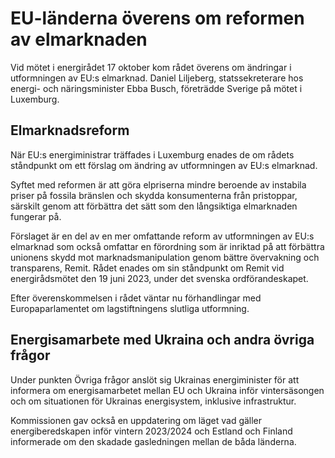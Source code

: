 # EU-länderna överens om reformen av elmarknaden

Vid mötet i energirådet 17 oktober kom rådet överens om ändringar i utformningen av EU:s elmarknad. Daniel Liljeberg, statssekreterare hos energi- och näringsminister Ebba Busch, företrädde Sverige på mötet i Luxemburg.

## Elmarknadsreform

När EU:s energiministrar träffades i Luxemburg enades de om rådets ståndpunkt om ett förslag om ändring av utformningen av EU:s elmarknad.

Syftet med reformen är att göra elpriserna mindre beroende av instabila priser på fossila bränslen och skydda konsumenterna från pristoppar, särskilt genom att förbättra det sätt som den långsiktiga elmarknaden fungerar på.

Förslaget är en del av en mer omfattande reform av utformningen av EU:s elmarknad som också omfattar en förordning som är inriktad på att förbättra unionens skydd mot marknadsmanipulation genom bättre övervakning och transparens, Remit. Rådet enades om sin ståndpunkt om Remit vid energirådsmötet den 19 juni 2023, under det svenska ordförandeskapet.

Efter överenskommelsen i rådet väntar nu förhandlingar med Europaparlamentet om lagstiftningens slutliga utformning.

## Energisamarbete med Ukraina och andra övriga frågor

Under punkten Övriga frågor anslöt sig Ukrainas energiminister för att informera om energisamarbetet mellan EU och Ukraina inför vintersäsongen och om situationen för Ukrainas energisystem, inklusive infrastruktur.

Kommissionen gav också en uppdatering om läget vad gäller energiberedskapen inför vintern 2023/2024 och Estland och Finland informerade om den skadade gasledningen mellan de båda länderna.
